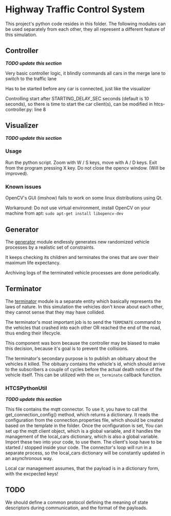# Highway Traffic Control System

This project's python code resides in this folder. The following modules can be used separately from each other,
they all represent a different feature of this simulation.

## Controller

_**TODO update this section**_

Very basic controller logic, it blindly commands all cars in the merge lane to switch to the traffic lane

Has to be started before any car is connected, just like the visualizer

Controlling start after STARTING_DELAY_SEC seconds (default is 10 seconds), so there is time to start the car client(s), can be modified in htcs-controller.py: line 8


## Visualizer

_**TODO update this section**_

### Usage

Run the python script. Zoom with W / S keys, move with A / D keys. Exit from the program pressing X key. Do not close the opencv window.
(Will be improved). 

### Known issues

OpenCV's GUI (imshow) fails to work on some linux distributions using Qt.

Workaround:
Do not use virtual environment, install OpenCV on your machine from apt:
`sudo apt-get install libopencv-dev`


## Generator

The [generator](generator.py) module endlessly generates new randomized vehicle processes by a realistic set of constraints.

It keeps checking its children and terminates the ones that are over their maximum life expectancy.

Archiving logs of the terminated vehicle processes are done periodically.

## Terminator

The [terminator](terminator.py) module is a separate entity which basically represents the laws of nature.
In this simulation the vehicles don't know about each other, they cannot sense that they may have collided.

The terminator's most important job is to send the `TERMINATE` command to the vehicles that crashed into each other
OR reached the end of the road, thus ending their lifecycle.

This component was born because the controller may be biased to make this decision,
because it's goal is to prevent the collisions.

The terminator's secondary purpose is to publish an obituary about the vehicles it killed. The obituary contains
the vehicle's id, which should arrive to the subscribers a couple of cycles before the actual death notice
of the vehicle itself. This can be utilized with the `on_terminate` callback function.

### HTCSPythonUtil

_**TODO update this section**_

This file contains the mqtt connector. To use it, you have to call the get_connection_config() method, which returns a dictionary.
It reads the configuration from the connection.properties file, which should be created based on the template in the folder. Once the ocnfiguration is set, You can set up the mqtt client object, which is a global variable, and it handles the management of the local_cars dictionary, which is also a global variable. Import these two into your code, to use them. The client's loop have to be started / stopped inside your code. The connector's loop will run in a separate process, so the local_cars dictionary will be constantly updated in an asynchronous way.

Local car management assumes, that the payload is in a dictionary form, with the excpected keys!


## TODO

We should define a common protocol defining the meaning of state descriptors during communication, and the format of the payloads.
